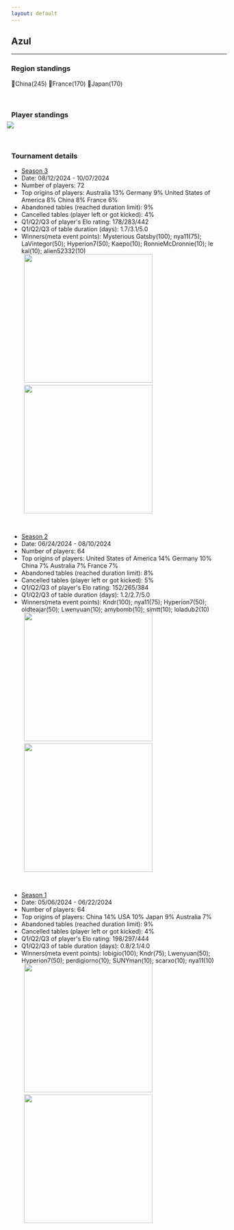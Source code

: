 ```yaml
---
layout: default
---
```


## Azul

---


### Region standings
🥇China(245) 🥈France(170) 🥉Japan(170)

<p>&nbsp;</p>



### Player standings
<div>
	<img src="/wpoc/assets/images/ranking/AzulRanking.png" style="display: block; margin-left: -10px; margin-bottom: 10px; margin-top: -10px"/>
</div>

<p>&nbsp;</p>


### Tournament details

- [Season 3](https://boardgamearena.com/tournament?id=311711)
- Date: 08/12/2024 - 10/07/2024
- Number of players: 72
- Top origins of players: Australia 13% Germany 9% United States of America 8% China 8% France 6%
- Abandoned tables (reached duration limit): 9%
- Cancelled tables (player left or got kicked): 4%
- Q1/Q2/Q3 of player's Elo rating: 178/283/442
- Q1/Q2/Q3 of table duration (days): 1.7/3.1/5.0
- Winners(meta event points): Mysterious Gatsby(100); nya11(75); LaVintegor(50); Hyperion7(50); Kaepo(10); RonnieMcDronnie(10); le kal(10); alien52332(10)

<div>
 <img src="/wpoc/assets/images/tournament/t_AzulWestern Pacific Ocean Cup • Season 3_Elo_20241009143638.png" width="300" style="display: block; margin-left: 30px; margin-bottom: 5px; margin-top:-15px"/>
</div>
<div>
 <img src="/wpoc/assets/images/tournament/t_AzulWestern Pacific Ocean Cup • Season 3_Duration_20241009150249.png" width="300" style="display: block; margin-left: 30px; margin-bottom: 5px;"/>
</div>
<p>&nbsp;</p>





- [Season 2](https://boardgamearena.com/tournament?id=301932)
- Date: 06/24/2024 - 08/10/2024
- Number of players: 64
- Top origins of players: United States of America 14% Germany 10% China 7% Australia 7% France 7%
- Abandoned tables (reached duration limit): 8%
- Cancelled tables (player left or got kicked): 5%
- Q1/Q2/Q3 of player's Elo rating: 152/265/384
- Q1/Q2/Q3 of table duration (days): 1.2/2.7/5.0
- Winners(meta event points): Kndr(100); nya11(75); Hyperion7(50); oldteajar(50); Lwenyuan(10); amybomb(10); simtt(10); loladub2(10)

<div>
 <img src="/wpoc/assets/images/tournament/t_Azul_Elo_S2.png" width="300" style="display: block; margin-left: 30px; margin-bottom: 5px; margin-top:-15px"/>
</div>
<div>
 <img src="/wpoc/assets/images/tournament/t_Azul_Duration_S2.png" width="300" style="display: block; margin-left: 30px; margin-bottom: 5px;"/>
</div>
<p>&nbsp;</p>


- [Season 1](https://boardgamearena.com/tournament?id=286179)
- Date: 05/06/2024 - 06/22/2024
- Number of players: 64
- Top origins of players: China 14% USA 10% Japan 9% Australia 7%
- Abandoned tables (reached duration limit): 9%
- Cancelled tables (player left or got kicked): 4%
- Q1/Q2/Q3 of player's Elo rating: 198/297/444
- Q1/Q2/Q3 of table duration (days): 0.8/2.1/4.0
- Winners(meta event points): lobigio(100); Kndr(75); Lwenyuan(50); Hyperion7(50); perdigiorno(10); SUNYman(10); scarxo(10); nya11(10)


<div>
 <img src="/wpoc/assets/images/tournament/t_Azul_Elo_S1.png" width="300" style="display: block; margin-left: 30px; margin-bottom: 5px; margin-top:-15px"/>
</div>
<div>
 <img src="/wpoc/assets/images/tournament/t_Azul_Duration_S1.png" width="300" style="display: block; margin-left: 30px; margin-bottom: 5px;"/>
</div>
<p>&nbsp;</p>




>>

